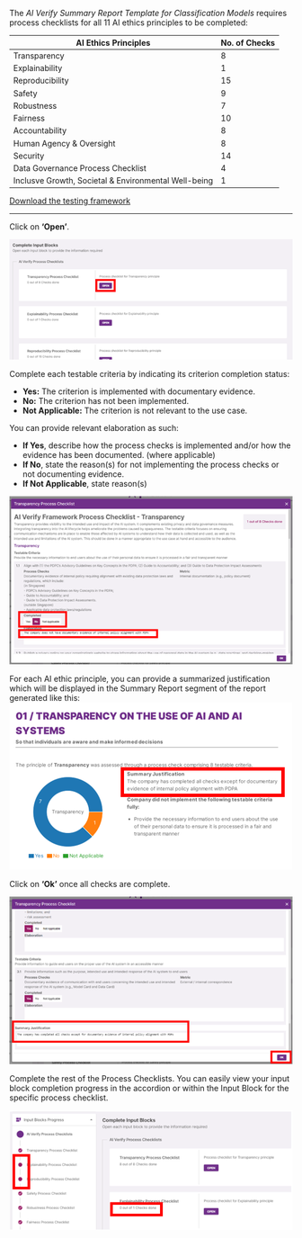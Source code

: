 The _AI Verify Summary Report Template for Classification Models_ requires process checklists for all 11 AI ethics principles to be completed:

| AI Ethics Principles                                 | No. of Checks |
| ---------------------------------------------------- | ------------- |
| Transparency                                         | 8             |
| Explainability                                       | 1             |
| Reproducibility                                      | 15            |
| Safety                                               | 9             |
| Robustness                                           | 7             |
| Fairness                                             | 10            |
| Accountability                                       | 8             |
| Human Agency & Oversight                             | 8             |
| Security                                             | 14            |
| Data Governance Process Checklist                    | 4             |
| Inclusve Growth, Societal & Environmental Well-being | 1             |

[Download the testing framework](https://aiverifyfoundation.sg/wp-content/uploads/2023/06/AI-Verify-Testing-Framework-7-June-2023-1.xlsx)

---

Click on **‘Open’**.

![input-blocks](../../res/test-ai-model-generate-report/pc-1.png)

Complete each testable criteria by indicating its criterion completion status:

- **Yes:** The criterion is implemented with documentary evidence.
- **No:** The criterion has not been implemented.
- **Not Applicable:** The criterion is not relevant to the use case.

You can provide relevant elaboration as such:

- **If Yes**, describe how the process checks is implemented and/or how the
  evidence has been documented. (where applicable)
- **If No**, state the reason(s) for not implementing the process checks or not documenting evidence.
- **If Not Applicable**, state reason(s)

![process-checklist](../../res/test-ai-model-generate-report/pc-2.png)

For each AI ethic principle, you can provide a summarized justification which will be displayed in the Summary Report segment of the report generated like this:
![summarized-justification](../../res/test-ai-model-generate-report/pc-3.png)

Click on **‘Ok’** once all checks are complete.

![justification-process-checklist](../../res/test-ai-model-generate-report/pc-4.png)

Complete the rest of the Process Checklists. You can easily view your input block completion progress in the accordion or within the Input Block for the specific process checklist.

![checklist-accordion](../../res/test-ai-model-generate-report/input-block-5.png)
